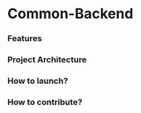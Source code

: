 # Common-Backend

### Features

### Project Architecture

### How to launch?

### How to contribute?